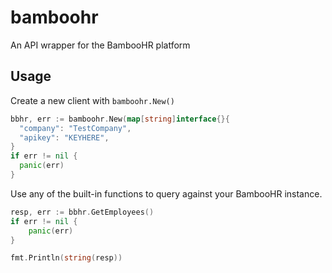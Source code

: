 # bamboohr
An API wrapper for the BambooHR platform

## Usage
Create a new client with `bamboohr.New()`

```go
bbhr, err := bamboohr.New(map[string]interface{}{
  "company": "TestCompany",
  "apikey": "KEYHERE",
}
if err != nil {
  panic(err)
}
```

Use any of the built-in functions to query against your BambooHR instance.
```go
resp, err := bbhr.GetEmployees()
if err != nil {
    panic(err)
}

fmt.Println(string(resp))
```
